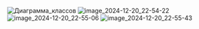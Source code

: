 ![Диаграмма_классов](https://github.com/user-attachments/assets/923a07e8-f98d-4ddf-b220-1c0c5c0105ca)
![image_2024-12-20_22-54-22](https://github.com/user-attachments/assets/0c4f07d3-83bb-404f-9c9c-b626fd34ddec)
![image_2024-12-20_22-55-06](https://github.com/user-attachments/assets/eec6d53e-4b06-441e-8944-dad35614b727)
![image_2024-12-20_22-55-43](https://github.com/user-attachments/assets/8b6caac9-84f4-480b-869c-c742d10f2d79)
